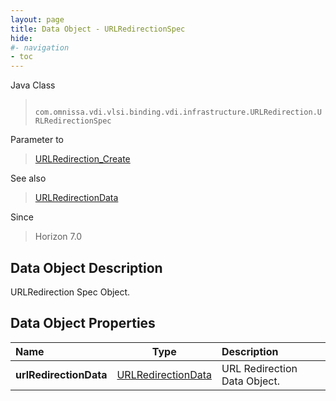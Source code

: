 ```yaml
---
layout: page
title: Data Object - URLRedirectionSpec
hide:
#- navigation
- toc
---
```






Java Class
> ` com.omnissa.vdi.vlsi.binding.vdi.infrastructure.URLRedirection.URLRedirectionSpec`

Parameter to
> [URLRedirection_Create](vdi.infrastructure.URLRedirection.md#create)

See also
> [URLRedirectionData](vdi.infrastructure.URLRedirection.URLRedirectionData.md)

Since
> Horizon 7.0


## Data Object Description

URLRedirection Spec Object.

## Data Object Properties

 Name | Type | Description
:---|:---:|:---
**urlRedirectionData**| [URLRedirectionData](vdi.infrastructure.URLRedirection.URLRedirectionData.md)|  URL Redirection Data Object.


 

